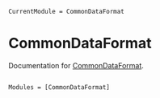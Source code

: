 ```@meta
CurrentModule = CommonDataFormat
```

# CommonDataFormat

Documentation for [CommonDataFormat](https://github.com/Beforerr/CommonDataFormat.jl).

```@index
```

```@autodocs
Modules = [CommonDataFormat]
```
